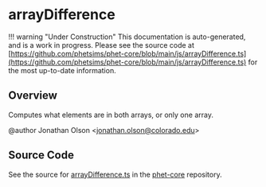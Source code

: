 # arrayDifference

!!! warning "Under Construction"
    This documentation is auto-generated, and is a work in progress. Please see the source code at
    [https://github.com/phetsims/phet-core/blob/main/js/arrayDifference.ts](https://github.com/phetsims/phet-core/blob/main/js/arrayDifference.ts) for the most up-to-date information.

## Overview

Computes what elements are in both arrays, or only one array.

@author Jonathan Olson &lt;jonathan.olson@colorado.edu&gt;



## Source Code

See the source for [arrayDifference.ts](https://github.com/phetsims/phet-core/blob/main/js/arrayDifference.ts) in the [phet-core](https://github.com/phetsims/phet-core) repository.
